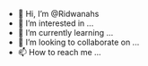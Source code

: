 - 👋 Hi, I’m @Ridwanahs
- 👀 I’m interested in ...
- 🌱 I’m currently learning ...
- 💞️ I’m looking to collaborate on ...
- 📫 How to reach me ...

<!---
Ridwanahs/Ridwanahs is a ✨ special ✨ repository because its `README.md` (this file) appears on your GitHub profile.
You can click the Preview link to take a look at your changes.
--->

